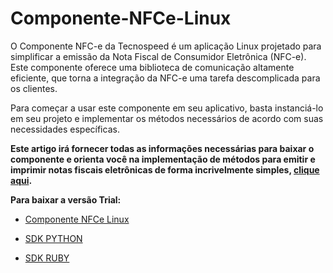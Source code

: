 # Componente-NFCe-Linux

O Componente NFC-e da Tecnospeed é um aplicação Linux projetado para simplificar a emissão da Nota Fiscal de Consumidor Eletrônica (NFC-e). Este componente oferece uma biblioteca de comunicação altamente eficiente, que torna a integração da NFC-e uma tarefa descomplicada para os clientes.

Para começar a usar este componente em seu aplicativo, basta instanciá-lo em seu projeto e implementar os métodos necessários de acordo com suas necessidades específicas.

**Este artigo irá fornecer todas as informações necessárias para baixar o componente e orienta você na implementação de métodos para emitir e imprimir notas fiscais eletrônicas de forma incrivelmente simples, [clique aqui](https://atendimento.tecnospeed.com.br/hc/pt-br/articles/24001223706135-Guia-Geral-Componente-NFC-e-Linux).**


**Para baixar a versão Trial:**  

* [Componente NFCe Linux](https://tecnospeed-trial.s3.sa-east-1.amazonaws.com/nfce_linux_tecnoaccount_1.0.1.2 "Baixar o Componente NCFe Linux") 

* [SDK PYTHON](https://tecnospeed-trial.s3.sa-east-1.amazonaws.com/sdk_python_componente_nfce-1.0.0-py3-none-any.whl "Baixar o Componente NCFe Linux SDK PYTHON")

* [SDK RUBY](https://tecnospeed-trial.s3.sa-east-1.amazonaws.com/tspd-nfce-1.0.0.gem "Baixar o Componente NCFe Linux SDK RUBY")
